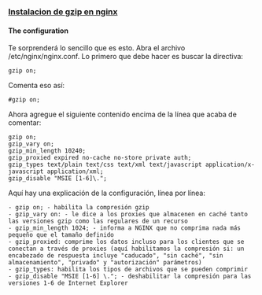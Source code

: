 ### [Instalacion de gzip en nginx](https://www.techrepublic.com/article/how-to-configure-gzip-compression-with-nginx/)

#### The configuration

Te sorprenderá lo sencillo que es esto. Abra el archivo /etc/nginx/nginx.conf. Lo primero que debe hacer es buscar la directiva:

````nginx
gzip on;
````

Comenta eso así:

````nginx
#gzip on;
````

Ahora agregue el siguiente contenido encima de la línea que acaba de comentar:

````nginx
gzip on;
gzip_vary on;
gzip_min_length 10240;
gzip_proxied expired no-cache no-store private auth;
gzip_types text/plain text/css text/xml text/javascript application/x-javascript application/xml;
gzip_disable "MSIE [1-6]\.";
````

Aquí hay una explicación de la configuración, línea por línea:

````nginx
- gzip on; - habilita la compresión gzip
- gzip_vary on: - le dice a los proxies que almacenen en caché tanto las versiones gzip como las regulares de un recurso
- gzip_min_length 1024; - informa a NGINX que no comprima nada más pequeño que el tamaño definido
- gzip_proxied: comprime los datos incluso para los clientes que se conectan a través de proxies (aquí habilitamos la compresión si: un encabezado de respuesta incluye "caducado", "sin caché", "sin almacenamiento", "privado" y "autorización" parámetros)
- gzip_types: habilita los tipos de archivos que se pueden comprimir
- gzip_disable "MSIE [1-6] \."; - deshabilitar la compresión para las versiones 1-6 de Internet Explorer
````



